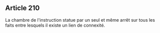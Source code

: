 Article 210
----
La chambre de l'instruction statue par un seul et même arrêt sur tous les faits
entre lesquels il existe un lien de connexité.
